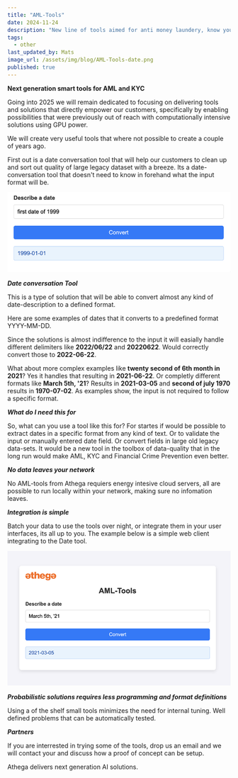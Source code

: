 ```yaml
---
title: "AML-Tools"
date: 2024-11-24
description: "New line of tools aimed for anti money laundery, know your customer and fraud prevention"
tags:
  - other
last_updated_by: Mats
image_url: /assets/img/blog/AML-Tools-date.png
published: true
---
```


**Next generation smart tools for AML and KYC**

Going into 2025 we will remain dedicated to focusing on delivering tools and solutions that directly empower our customers, 
specifically by enabling possibilities that were previously out of reach with computationally intensive solutions using GPU power.

<p>We will create very useful tools that where not possible to create a couple of years ago.</p>
First out is a date conversation tool that will help our customers to clean up and sort out quality of large legacy dataset with a breeze. Its a date-conversation tool that doesn't need to know in forehand what the input format will be.

<p>
  <img src="/assets/img/blog/datetool1.png" />
</p>

***Date conversation Tool***

This is a type of solution that will be able to convert almost any kind of date-description to a defined format. 
<p>Here are some examples of dates that it converts to a predefined format YYYY-MM-DD.</p>

<p>Since the solutions is almost indifference to the input it will easially handle different delimiters like <b>2022/06/22</b> and <b>20220622</b>. Would correctly convert those to <b>2022-06-22</b>.</p>

<p>What about more complex examples like <b>twenty second of 6th month in 2021</b>? Yes it handles that resulting in <b>2021-06-22</b>. Or completly different formats like <b>March 5th, '21</b>? Results in <b>2021-03-05</b> and <b>second of july 1970</b> results in <b>1970-07-02</b>. As examples show, the input is not required to follow a specific format.</p>

***What do I need this for***

So, what can you use a tool like this for? For startes if would be possible to extract dates in a specific format from any kind of text. Or to validate the input or manually entered date field. Or convert fields in large old legacy data-sets. It would be a new tool in the toolbox of data-quality that in the long run would make AML, KYC and Financial Crime Prevention even better.
  
***No data leaves your network***

No AML-tools from Athega requiers energy intesive cloud servers, all are possible to run locally within your network, making sure no infomation leaves.

***Integration is simple***

Batch your data to use the tools over night, or integrate them in your user interfaces, its all up to you. The example below is a simple web client integrating to the Date tool.
<p>
<img src="/assets/img/blog/AML-Tools-date.png" />
</p>

***Probabilistic solutions requires less programming and format definitions***

Using a of the shelf small tools minimizes the need for internal tuning. Well defined problems that can be automatically tested.

***Partners***

If you are interrested in trying some of the tools, drop us an email and we will contact your and discuss how a proof of concept can be setup.




Athega delivers next generation AI solutions.
